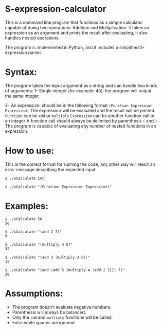 # S-expression-calculator

This is a command line program that functions as a simple calculator capable of doing two operations: Addition and Multiplication. It takes an expression as an argument and prints the result after evaluating, it also handles nested operations.

The program is implemented in Python, and it includes a simplified S-expression parser.

Syntax:
===========

The program takes the input argument as a string and can handle two kinds of arguments:
1- Single integer (for example: 45): the program will output the same integer.

2- An expression: should be in the following format `(Function Expression Expression)` The expression will be evaluated and the result will be printed.
`Function` can be `add` or `multiply`
`Expression` can be another function call or an integer
A function call should always be delimited by parenthesis `(` and `)`
The program is capable of evaluating any number of nested functions in an expression.

How to use:
===========

This is the correct format for running the code, any other way will result an error message describing the expected input.

```
$ ./sCalculate int

$ ./sCalculate "(Function Expression Expression)"
```

Examples:
=========

```
$ ./sCalculate 50
50

$ ./sCalculate "(add 2 7)"
9

$ ./sCalculate "(multiply 4 8)"
32

$ ./sCalculate "(add 3 (multiply 2 6))"
15

$ ./sCalculate "(add (add 5 (multiply 4 (add 2 2))) 7)"
28

```

Assumptions:
============

- The program doesn't evaluate negative numbers.
- Parenthesis will always be balanced.
- Only the `add` and `multiply` functions will be called.
- Extra white spaces are ignored

